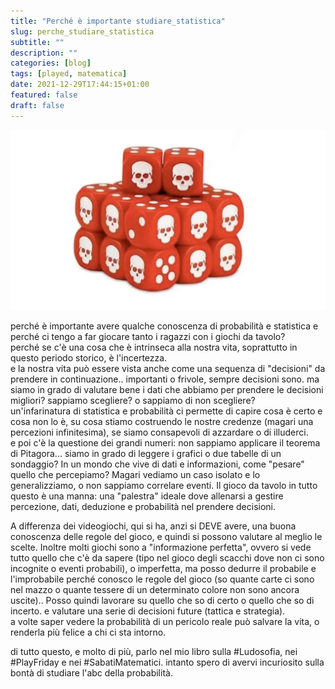 ```yaml
---
title: "Perché è importante studiare_statistica"
slug: perche_studiare_statistica
subtitle: ""
description: ""
categories: [blog]
tags: [played, matematica]
date: 2021-12-29T17:44:15+01:00
featured: false
draft: false
---
```

![](../../../assets/img/post/2021/dadi_statistica_featured.webp)

perché è importante avere qualche conoscenza di probabilità e statistica e perché ci tengo a far giocare tanto i ragazzi con i giochi da tavolo?  
perché se c'è una cosa che è intrinseca alla nostra vita, soprattutto in questo periodo storico, è l'incertezza.  
e la nostra vita può essere vista anche come una sequenza di "decisioni" da prendere in continuazione.. importanti o frivole, sempre decisioni sono.
ma siamo in grado di valutare bene i dati che abbiamo per prendere le decisioni migliori? sappiamo scegliere? o sappiamo di non scegliere?  
un'infarinatura di statistica e probabilità ci permette di capire cosa è certo e cosa non lo è, su cosa stiamo costruendo le nostre credenze (magari una percezioni infinitesima), se siamo consapevoli di azzardare o di illuderci.  
e poi c'è la questione dei grandi numeri: non sappiamo applicare il teorema di Pitagora... siamo in grado di leggere i grafici o due tabelle di un sondaggio? In un mondo che vive di dati e informazioni, come "pesare" quello che percepiamo?
Magari vediamo un caso isolato e lo generalizziamo, o non sappiamo correlare eventi.
Il gioco da tavolo in tutto questo è una manna: una "palestra" ideale dove allenarsi a gestire percezione, dati, deduzione e probabilità nel prendere decisioni.

A differenza dei videogiochi, qui si ha, anzi si DEVE avere, una buona conoscenza delle regole del gioco, e quindi si possono valutare al meglio le scelte.
Inoltre molti giochi sono a "informazione perfetta", ovvero si vede tutto quello che c'è da sapere (tipo nel gioco degli scacchi dove non ci sono incognite o eventi probabili), o imperfetta, ma posso dedurre il probabile e l'improbabile perché conosco le regole del gioco (so quante carte ci sono nel mazzo o quante tessere di un determinato colore non sono ancora uscite).. Posso quindi lavorare su quello che so di certo o quello che so di incerto. e valutare una serie di decisioni future (tattica e strategia).  
a volte saper vedere la probabilità di un pericolo reale può salvare la vita, o renderla più felice a chi ci sta intorno.

di tutto questo, e molto di più, parlo nel mio libro sulla #Ludosofia, nei #PlayFriday e nei #SabatiMatematici. intanto spero di avervi incuriosito sulla bontà di studiare l'abc della probabilità.
